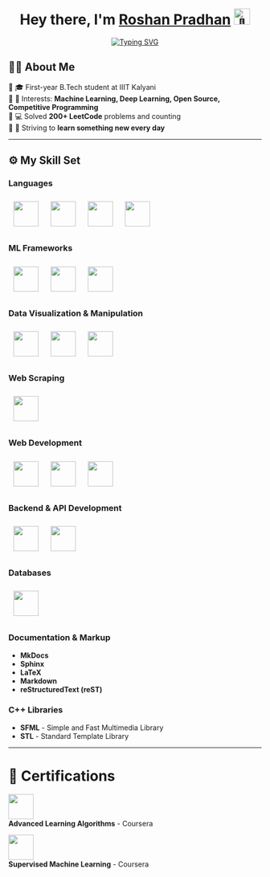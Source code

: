 <h1 align="center"> Hey there, I'm <a href="#" target="_blank">Roshan Pradhan</a>
<picture>
  <source srcset="https://fonts.gstatic.com/s/e/notoemoji/latest/1f31f/512.webp" type="image/webp">
  <img src="https://fonts.gstatic.com/s/e/notoemoji/latest/1f31f/512.gif#gh-light-mode-only" alt="🌟" width="32" height="32">
</picture>
</h1>

<div align="center">
  <a href="https://git.io/typing-svg">
    <img src="https://readme-typing-svg.demolab.com?font=Fira+Code&weight=600&size=30&duration=3000&pause=700&width=435&lines=Open+Source+Contributor;AI%2FML+Enthusiast;Fast+Learner" alt="Typing SVG" />
  </a>
</div>

## 👨‍💻 About Me  
🔹 🎓 First-year B.Tech student at IIIT Kalyani  
🔹 🤖 Interests: **Machine Learning, Deep Learning, Open Source, Competitive Programming**  
🔹 💻 Solved **200+ LeetCode** problems and counting  
🔹 🚀 Striving to **learn something new every day**  

---

## ⚙️ My Skill Set

### **Languages**  
<p align="left">
  <img src="https://cdn.jsdelivr.net/gh/devicons/devicon/icons/python/python-original.svg" height="50" style="margin: 10px;"/>
  <img src="https://cdn.jsdelivr.net/gh/devicons/devicon/icons/cplusplus/cplusplus-original.svg" height="50" style="margin: 10px;"/>
  <img src="https://cdn.jsdelivr.net/gh/devicons/devicon/icons/c/c-original.svg" height="50" style="margin: 10px;"/>
  <img src="https://cdn.jsdelivr.net/gh/devicons/devicon/icons/javascript/javascript-original.svg" height="50" style="margin: 10px;"/>
</p>

### **ML Frameworks**  
<p align="left">
  <img src="https://cdn.jsdelivr.net/gh/devicons/devicon/icons/tensorflow/tensorflow-original.svg" height="50" style="margin: 10px;"/>
  <img src="https://upload.wikimedia.org/wikipedia/commons/a/ae/Keras_logo.svg" height="50" style="margin: 10px;"/>
  <img src="https://upload.wikimedia.org/wikipedia/commons/0/05/Scikit_learn_logo_small.svg" height="50" style="margin: 10px;"/>
</p>

### **Data Visualization & Manipulation**  
<p align="left">
  <img src="https://cdn.jsdelivr.net/gh/devicons/devicon/icons/numpy/numpy-original.svg" height="50" style="margin: 10px;"/>
  <img src="https://cdn.jsdelivr.net/gh/devicons/devicon/icons/pandas/pandas-original.svg" height="50" style="margin: 10px;"/>
  <img src="https://upload.wikimedia.org/wikipedia/commons/8/84/Matplotlib_icon.svg" height="50" style="margin: 10px;"/>
</p>

### **Web Scraping**  
<p align="left">
  <img src="https://upload.wikimedia.org/wikipedia/commons/d/d5/Selenium_Logo.png" height="50" style="margin: 10px;"/>
</p>

### **Web Development**  
<p align="left">
  <img src="https://cdn.jsdelivr.net/gh/devicons/devicon/icons/html5/html5-original.svg" height="50" style="margin: 10px;"/>
  <img src="https://cdn.jsdelivr.net/gh/devicons/devicon/icons/css3/css3-original.svg" height="50" style="margin: 10px;"/>
  <img src="https://cdn.jsdelivr.net/gh/devicons/devicon/icons/javascript/javascript-original.svg" height="50" style="margin: 10px;"/>
</p>

### **Backend & API Development**  
<p align="left">
  <img src="https://cdn.jsdelivr.net/gh/devicons/devicon/icons/fastapi/fastapi-original.svg" height="50" style="margin: 10px;"/>
  <img src="https://cdn.jsdelivr.net/gh/devicons/devicon/icons/django/django-plain.svg" height="50" style="margin: 10px;"/>
</p>

### **Databases**  
<p align="left">
  <img src="https://cdn.jsdelivr.net/gh/devicons/devicon/icons/mysql/mysql-original.svg" height="50" style="margin: 10px;"/>
</p>

### **Documentation & Markup**  
- **MkDocs**  
- **Sphinx**  
- **LaTeX**  
- **Markdown**  
- **reStructuredText (reST)**  

### **C++ Libraries**  
- **SFML** - Simple and Fast Multimedia Library  
- **STL** - Standard Template Library  

---

# 📜 Certifications  
<p align="left">
  <a href="https://coursera.org/share/5f578b420ed79dc82e1f96284aeb16ec">
    <img src="https://d3njjcbhbojbot.cloudfront.net/api/utilities/v1/imageproxy/http://coursera-university-assets.s3.amazonaws.com/b4/5cb90bb92f420b99bf323a0356f451/Icon.png?auto=format%2Ccompress&dpr=2&w=80&h=80" height="50" style="margin-right: 20px;"/>
  </a> 
  <br>
  <b> Advanced Learning Algorithms</b> - Coursera
</p>

<p align="left">
  <a href="https://coursera.org/share/54aac47f9854332a11400b0744a4540e">
    <img src="https://d3njjcbhbojbot.cloudfront.net/api/utilities/v1/imageproxy/http://coursera-university-assets.s3.amazonaws.com/b4/5cb90bb92f420b99bf323a0356f451/Icon.png?auto=format%2Ccompress&dpr=2&w=80&h=80" height="50" style="margin-right: 20px;"/>
  </a> 
  <br>
  <b>Supervised Machine Learning</b> - Coursera
</p>


